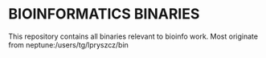 # BIOINFORMATICS BINARIES

This repository contains all binaries relevant to bioinfo work.
Most originate from neptune:/users/tg/lpryszcz/bin

